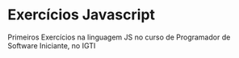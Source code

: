 # Exercícios Javascript
 Primeiros Exercícios na linguagem JS no curso de Programador de Software Iniciante, no IGTI

